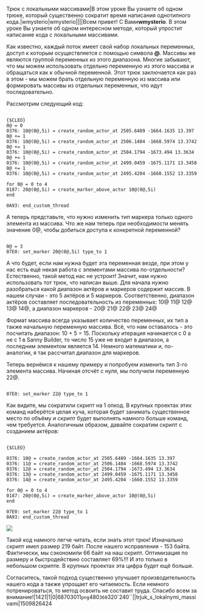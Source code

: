 Трюк с локальными массивами|В этом уроке Вы узнаете об одном трюке, который существенно сократит время написания однотипного кода.|wmysterio|wmysterio||||Всем привет! С Вами**wmysterio**. В этом уроке Вы узнаете об одном интересном методе, который упростит написание кода с локальными массивами.

Как известно, каждый поток имеет свой набор локальных переменных, доступ к которым осуществляется с помощью символа **@**. Массивы же являются группой переменных из этого диапазона. Многие забывают, что мы можем использовать отдельно переменную из этого массива и обращаться как к обычной переменной. Этот трюк заключается как раз в этом - мы можем брать отдельную переменную из массива или формировать массивы из отдельных переменных, что идут последовательно.

Рассмотрим следующий код:


```

{$CLEO} 
0@ = 0 
0376: 10@(0@,5i) = create_random_actor_at 2505.6489 -1664.1635 13.397 
0@ += 1 
0376: 10@(0@,5i) = create_random_actor_at 2506.1484 -1668.5974 13.3742 
0@ += 1 
0376: 10@(0@,5i) = create_random_actor_at 2504.1794 -1673.494 13.3634 
0@ += 1 
0376: 10@(0@,5i) = create_random_actor_at 2499.0459 -1675.1171 13.3458 
0@ += 1 
0376: 10@(0@,5i) = create_random_actor_at 2495.4204 -1660.1552 13.3359 

for 0@ = 0 to 4 
0187: 20@(0@,5i) = create_marker_above_actor 10@(0@,5i) 
end 

0A93: end_custom_thread
```



А теперь представьте, что нужно изменить тип маркера только одного элемента из массива. Что же нам теперь при необходимости менять значение 0@, чтобы добиться доступа к конкретной переменной?


```

0@ = 3
07E0: set_marker 20@(0@,5i) type_to 1
```



А что будет, если нам нужна будет эта переменная везде, при этом у нас есть ещё некая работа с элементами массива по-отдельности? Естественно, такой метод нас не устроит! Значит, нам нужно использовать тот трюк, что написан выше. Для начала нужно разобраться какой диапазон актёров и маркеров содержит массив. В нашем случаи - это 5 актёров и 5 маркеров. Соответственно, диапазон актёров составляет последовательность из переменных: 10@ 11@ 12@ 13@ 14@, а диапазон маркеров - 20@ 21@ 22@ 23@ 24@

Формат массива всегда указывает количество переменных, их тип а также начальную переменную массива. Всё, что нам оставалось - это посчитать диапазон: 10 + 5 = 15. Поскольку итерация начинается с 0 а не с 1 в Sanny Builder, то число 15 уже не входит в диапазон, а последним элементом является 14. Немного математики и, по-аналогии, я так рассчитал диапазон для маркеров.

Теперь вернёмся к нашему примеру и попробуем изменить тип 3-го элемента массива. Начиная отсчёт с нуля, мы получили переменную 22@.


```

07E0: set_marker 22@ type_to 1
```



Как видите, мы сократили скрипт на 1 опкод. В крупных проектах этих команд наберётся целая куча, которая будет занимать существенное место по объёму и скрипт будет выполнять намного больше команд, чем требуется. Аналогичным образом, давайте сократим скрипт с созданием актёров:


```

{$CLEO}

0376: 10@ = create_random_actor_at 2505.6489 -1664.1635 13.397 
0376: 11@ = create_random_actor_at 2506.1484 -1668.5974 13.3742 
0376: 12@ = create_random_actor_at 2504.1794 -1673.494 13.3634 
0376: 13@ = create_random_actor_at 2499.0459 -1675.1171 13.3458
0376: 14@ = create_random_actor_at 2495.4204 -1660.1552 13.3359

for 0@ = 0 to 4
0187: 20@(0@,5i) = create_marker_above_actor 10@(0@,5i)
end

07E0: set_marker 22@ type_to 1
0A93: end_custom_thread
```



<!--IMG1--><img src="https://github.com/wmysterio/scm-scripting-lessons/raw/resources/_pu/2/68703011.png" /><!--IMG1--><br>

Такой код намного легче читать, если знать этот трюк! Изначально скрипт имел размер 219 байт. После нашего исправления - 153 байта. Фактически, мы сэкономили 66 байт на наш скрипт. Оптимизация по размеру и быстродействию составляет 69%!!! И это только в небольшом скрипте. В крупных проектах эта цифра будет ещё больше.

Согласитесь, такой подход существенно улучшает производительность нашего кода а также упрощает его читаемость. Если немного потренироваться, то метод освоить не составит труда. Спасибо всем за внимание!|1421|1|0|68703011`png`480`360`320`240``\||trjuk_s_lokalnymi_massivami|1509826424